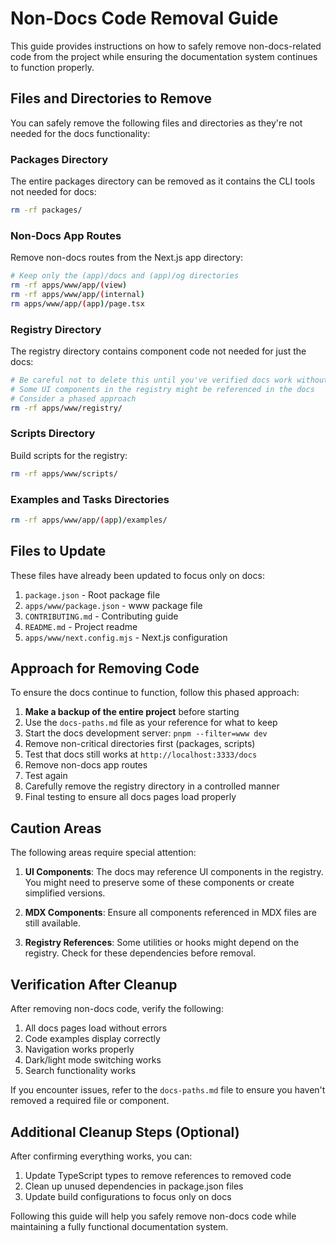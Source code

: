 # Non-Docs Code Removal Guide

This guide provides instructions on how to safely remove non-docs-related code from the project while ensuring the documentation system continues to function properly.

## Files and Directories to Remove

You can safely remove the following files and directories as they're not needed for the docs functionality:

### Packages Directory
The entire packages directory can be removed as it contains the CLI tools not needed for docs:
```bash
rm -rf packages/
```

### Non-Docs App Routes
Remove non-docs routes from the Next.js app directory:
```bash
# Keep only the (app)/docs and (app)/og directories
rm -rf apps/www/app/(view)
rm -rf apps/www/app/(internal)
rm apps/www/app/(app)/page.tsx
```

### Registry Directory
The registry directory contains component code not needed for just the docs:
```bash
# Be careful not to delete this until you've verified docs work without it
# Some UI components in the registry might be referenced in the docs
# Consider a phased approach
rm -rf apps/www/registry/
```

### Scripts Directory
Build scripts for the registry:
```bash
rm -rf apps/www/scripts/
```

### Examples and Tasks Directories
```bash
rm -rf apps/www/app/(app)/examples/
```

## Files to Update

These files have already been updated to focus only on docs:
1. `package.json` - Root package file
2. `apps/www/package.json` - www package file
3. `CONTRIBUTING.md` - Contributing guide
4. `README.md` - Project readme
5. `apps/www/next.config.mjs` - Next.js configuration

## Approach for Removing Code

To ensure the docs continue to function, follow this phased approach:

1. **Make a backup of the entire project** before starting
2. Use the `docs-paths.md` file as your reference for what to keep
3. Start the docs development server: `pnpm --filter=www dev`
4. Remove non-critical directories first (packages, scripts)
5. Test that docs still works at `http://localhost:3333/docs`
6. Remove non-docs app routes
7. Test again
8. Carefully remove the registry directory in a controlled manner
9. Final testing to ensure all docs pages load properly

## Caution Areas

The following areas require special attention:

1. **UI Components**: The docs may reference UI components in the registry. You might need to preserve some of these components or create simplified versions.

2. **MDX Components**: Ensure all components referenced in MDX files are still available.

3. **Registry References**: Some utilities or hooks might depend on the registry. Check for these dependencies before removal.

## Verification After Cleanup

After removing non-docs code, verify the following:

1. All docs pages load without errors
2. Code examples display correctly
3. Navigation works properly
4. Dark/light mode switching works
5. Search functionality works

If you encounter issues, refer to the `docs-paths.md` file to ensure you haven't removed a required file or component.

## Additional Cleanup Steps (Optional)

After confirming everything works, you can:

1. Update TypeScript types to remove references to removed code
2. Clean up unused dependencies in package.json files
3. Update build configurations to focus only on docs

Following this guide will help you safely remove non-docs code while maintaining a fully functional documentation system. 
